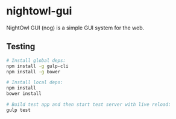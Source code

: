 # nightowl-gui
NightOwl GUI (nog) is a simple GUI system for the web.

## Testing

``` bash
# Install global deps:
npm install -g gulp-cli
npm install -g bower

# Install local deps:
npm install
bower install

# Build test app and then start test server with live reload:
gulp test
```
